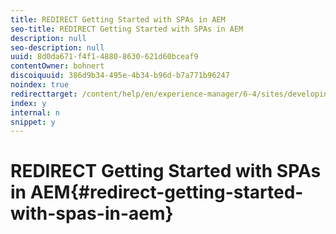 ```yaml
---
title: REDIRECT Getting Started with SPAs in AEM
seo-title: REDIRECT Getting Started with SPAs in AEM
description: null
seo-description: null
uuid: 8d0da671-f4f1-4880-8630-621d60bceaf9
contentOwner: bohnert
discoiquuid: 386d9b34-495e-4b34-b96d-b7a771b96247
noindex: true
redirecttarget: /content/help/en/experience-manager/6-4/sites/developing/using/spa-getting-started-angular
index: y
internal: n
snippet: y
---
```


# REDIRECT Getting Started with SPAs in AEM{#redirect-getting-started-with-spas-in-aem}

